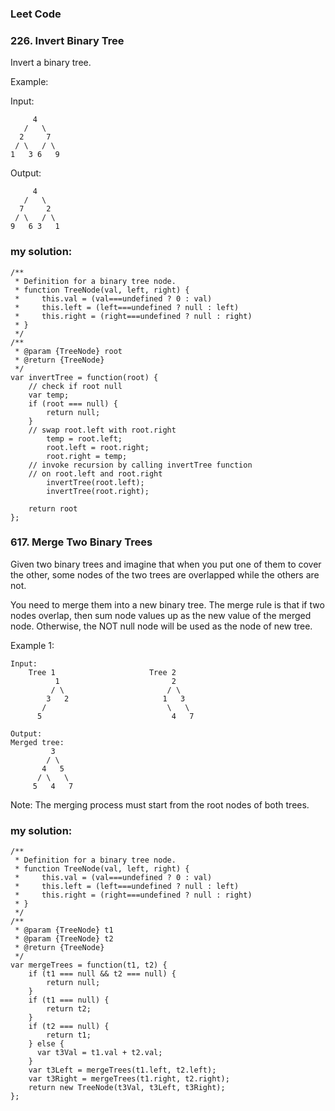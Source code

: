 ### Leet Code
### 226. Invert Binary Tree

Invert a binary tree.  

Example:  

Input: 
```
     4
   /   \
  2     7
 / \   / \
1   3 6   9
```
Output:  
```
     4
   /   \
  7     2
 / \   / \
9   6 3   1
```
### my solution:
```
/**
 * Definition for a binary tree node.
 * function TreeNode(val, left, right) {
 *     this.val = (val===undefined ? 0 : val)
 *     this.left = (left===undefined ? null : left)
 *     this.right = (right===undefined ? null : right)
 * }
 */
/**
 * @param {TreeNode} root
 * @return {TreeNode}
 */
var invertTree = function(root) {
    // check if root null
    var temp;
    if (root === null) {
        return null;
    }
    // swap root.left with root.right
        temp = root.left;
        root.left = root.right;
        root.right = temp;
    // invoke recursion by calling invertTree function
    // on root.left and root.right
        invertTree(root.left);
        invertTree(root.right);
        
    return root 
};
```

### 617. Merge Two Binary Trees

Given two binary trees and imagine that when you put one of them to cover the other, some nodes of the two trees are overlapped while the others are not.  

You need to merge them into a new binary tree. The merge rule is that if two nodes overlap, then sum node values up as the new value of the merged node. Otherwise, the NOT null node will be used as the node of new tree.  

Example 1:  
```
Input: 
	Tree 1                     Tree 2                  
          1                         2                             
         / \                       / \                            
        3   2                     1   3                        
       /                           \   \                      
      5                             4   7 

Output: 
Merged tree:
	     3
	    / \
	   4   5
	  / \   \ 
	 5   4   7
```
Note: The merging process must start from the root nodes of both trees.  

### my solution:
```
/**
 * Definition for a binary tree node.
 * function TreeNode(val, left, right) {
 *     this.val = (val===undefined ? 0 : val)
 *     this.left = (left===undefined ? null : left)
 *     this.right = (right===undefined ? null : right)
 * }
 */
/**
 * @param {TreeNode} t1
 * @param {TreeNode} t2
 * @return {TreeNode}
 */
var mergeTrees = function(t1, t2) {
    if (t1 === null && t2 === null) {
        return null;
    }
    if (t1 === null) {
        return t2;
    }
    if (t2 === null) {
        return t1;
    } else {
      var t3Val = t1.val + t2.val;
    }
    var t3Left = mergeTrees(t1.left, t2.left);
    var t3Right = mergeTrees(t1.right, t2.right);
    return new TreeNode(t3Val, t3Left, t3Right);
};
```



